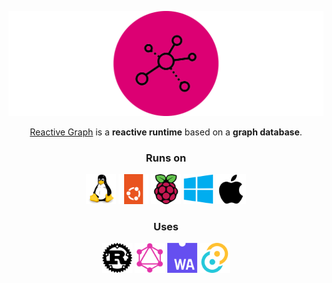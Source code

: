 <p align="center">
  <a href="https://github.com/reactive-graph/reactive-graph"><img src="https://raw.githubusercontent.com/reactive-graph/.github/main/profile/images/reactive-graph-full-mexican-pink-black_512.png" alt="Reactive Graph"></a>
</p>
<p align="center">
  <a href="https://github.com/reactive-graph/reactive-graph">Reactive Graph</a> is a <b>reactive runtime</b> based on a <b>graph database</b>.
</p>

<h3 align="center">Runs on</h3>
<p align="center">
  <img src="https://raw.githubusercontent.com/reactive-graph/.github/main/profile/images/icons/linux-original.svg" style="width: 48px; height: 48px;" alt="Linux">
  <img src="https://raw.githubusercontent.com/reactive-graph/.github/main/profile/images/icons/ubuntu-original.svg" style="width: 48px; height: 48px;" alt="Ubuntu">
  <img src="https://raw.githubusercontent.com/reactive-graph/.github/main/profile/images/icons/raspberrypi-original.svg" style="width: 48px; height: 48px;" alt="Raspberry Pi">
  <img src="https://raw.githubusercontent.com/reactive-graph/.github/main/profile/images/icons/windows8-original.svg" style="width: 48px; height: 48px;" alt="Windows">
  <img src="https://raw.githubusercontent.com/reactive-graph/.github/main/profile/images/icons/apple-original.svg" style="width: 48px; height: 48px;" alt="Mac OS X">
</p>

<h3 align="center">Uses</h3>
<p align="center">
  <img src="https://raw.githubusercontent.com/reactive-graph/.github/main/profile/images/icons/rust-original.svg" style="width: 48px; height: 48px;" alt="Rust">
  <img src="https://raw.githubusercontent.com/reactive-graph/.github/main/profile/images/icons/graphql-plain.svg" style="width: 48px; height: 48px;" alt="GraphQL">
  <img src="https://raw.githubusercontent.com/reactive-graph/.github/main/profile/images/icons/wasm-original.svg" style="width: 48px; height: 48px;" alt="Web Assembly">
  <img src="https://raw.githubusercontent.com/reactive-graph/.github/main/profile/images/icons/tauri-original.svg" style="width: 48px; height: 48px;" alt="Tauri">
</p>
